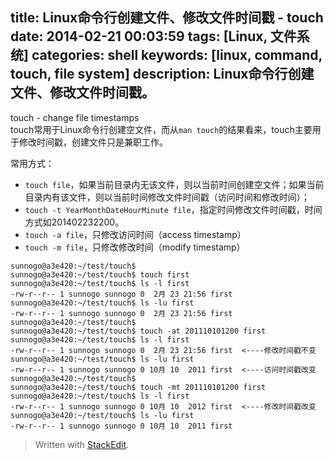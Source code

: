 title: Linux命令行创建文件、修改文件时间戳 - touch
date: 2014-02-21 00:03:59
tags: [Linux, 文件系统]
categories: shell
keywords: [linux, command, touch, file system]
description: Linux命令行创建文件、修改文件时间戳。
---

touch - change file timestamps  
touch常用于Linux命令行创建空文件，而从`man touch`的结果看来，touch主要用于修改时间戳，创建文件只是兼职工作。  

常用方式：

* `touch file`，如果当前目录内无该文件，则以当前时间创建空文件；如果当前目录内有该文件，则以当前时间修改文件时间戳（访问时间和修改时间）；
* `touch -t YearMonthDateHourMinute file`，指定时间修改文件时间戳，时间方式如201402232200。
* `touch -a file`，只修改访问时间（access timestamp）
* `touch -m file`，只修改修改时间（modify timestamp）

<!--more-->

```
sunnogo@a3e420:~/test/touch$ 
sunnogo@a3e420:~/test/touch$ touch first
sunnogo@a3e420:~/test/touch$ ls -l first 
-rw-r--r-- 1 sunnogo sunnogo 0  2月 23 21:56 first
sunnogo@a3e420:~/test/touch$ ls -lu first 
-rw-r--r-- 1 sunnogo sunnogo 0  2月 23 21:56 first
sunnogo@a3e420:~/test/touch$ 
sunnogo@a3e420:~/test/touch$ touch -at 201110101200 first 
sunnogo@a3e420:~/test/touch$ ls -l first 
-rw-r--r-- 1 sunnogo sunnogo 0  2月 23 21:56 first  <----修改时间戳不变
sunnogo@a3e420:~/test/touch$ ls -lu first 
-rw-r--r-- 1 sunnogo sunnogo 0 10月 10  2011 first  <----访问时间戳改变
sunnogo@a3e420:~/test/touch$ 
sunnogo@a3e420:~/test/touch$ touch -mt 201110101200 first 
sunnogo@a3e420:~/test/touch$ ls -l first 
-rw-r--r-- 1 sunnogo sunnogo 0 10月 10  2012 first  <----修改时间戳改变
sunnogo@a3e420:~/test/touch$ ls -lu first 
-rw-r--r-- 1 sunnogo sunnogo 0 10月 10  2011 first
```

> Written with [StackEdit](https://stackedit.io/).
